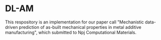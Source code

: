# DL-AM

This respository is an implementation for our paper call "Mechanistic data-driven prediction of as-built mechanical properties in metal additive manufacturing", which submitted to Npj Computational Materials.
